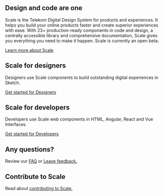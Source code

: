 ## Design and code are one

Scale is the Telekom Digital Design System for products and experiences. It helps you build your online products faster and create superior experiences with ease. With 23+ production-ready components in code and design, a centrally accessible library and comprehensive documentation, Scale gives you everything you need to make it happen. Scale is currently an open beta.

[Learn more about Scale](./?path=/story/about-scale--page)

## Scale for designers

Designers use Scale components to build outstanding digital experiences in Sketch.

[Get started for Designers](./?path=/story/scale-for-designers-getting-started--page)

## Scale for developers

Developers use Scale web components in HTML, Angular, React and Vue Interfaces.

[Get started for Developers](./?path=/story/scale-for-developers-setup--page)

## Any questions?

Review our [FAQ](./?path=/story/faq--page) or [Leave feedback.](./?path=/story/contact-your-feedback--page)


## Contribute to Scale

Read about [contributing to Scale.](./?path=/story/contact-contributing-to-scale--page)
